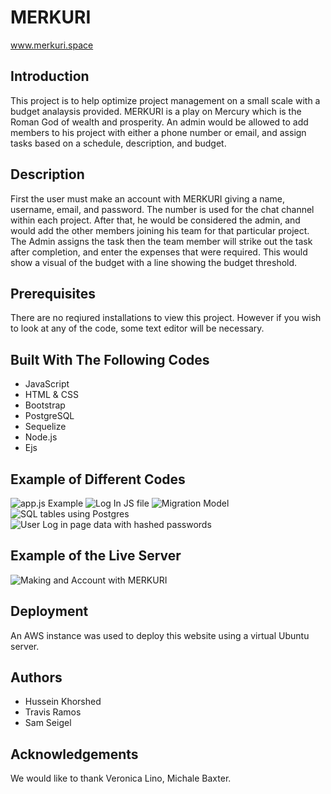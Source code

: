 # MERKURI

www.merkuri.space

## Introduction
This project is to help optimize project management on a small scale with a budget analaysis provided. MERKURI is a play on Mercury which is the Roman God of wealth and prosperity. An admin would be allowed to add members to his project with either a phone number or email, and assign tasks based on a schedule, description, and budget.

## Description
First the user must make an account with MERKURI giving a name, username, email, and password. The number is used for the chat channel within each project. After that, he would be considered the admin, and would add the other members joining his team for that particular project. The Admin assigns the task then the team member will strike out the task after completion, and enter the expenses that were required. This would show a visual of the budget with a line showing the budget threshold.

## Prerequisites
There are no reqiured installations to view this project. However if you wish to look at any of the code, some text editor will be necessary.

## Built With The Following Codes
- JavaScript
- HTML & CSS
- Bootstrap
- PostgreSQL
- Sequelize
- Node.js
- Ejs

## Example of Different Codes
<img src="/photos/appjsExampleone.png" alt="app.js Example">
<img src="/photos/javascriptLogIn.png" alt="Log In JS file">
<img src="/photos/modelMigrationExample.png" alt="Migration Model">
<img src="/photos/sqlExample.png" alt="SQL tables using Postgres">
<img src="/photos/sqlOneTable.png" alt="User Log in page data with hashed passwords">

## Example of the Live Server
<img src="/photos/createAccountServerPage.png" alt="Making and Account with MERKURI">


## Deployment
An AWS instance was used to deploy this website using a virtual Ubuntu server.

## Authors
- Hussein Khorshed
- Travis Ramos
- Sam Seigel

## Acknowledgements
We would like to thank Veronica Lino, Michale Baxter.
